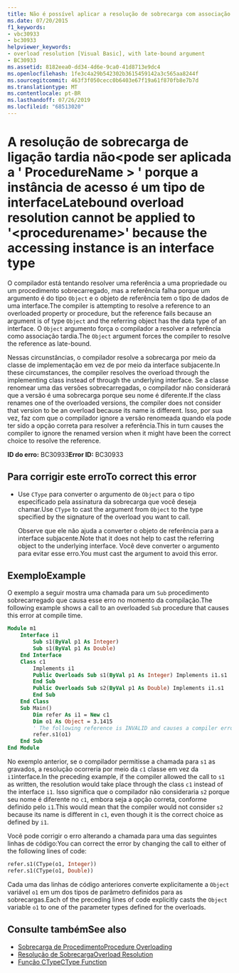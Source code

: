 ```yaml
---
title: Não é possível aplicar a resolução de sobrecarga com associação tardia a '<procedurename>' porque a instância de acesso é um tipo de interface
ms.date: 07/20/2015
f1_keywords:
- vbc30933
- bc30933
helpviewer_keywords:
- overload resolution [Visual Basic], with late-bound argument
- BC30933
ms.assetid: 8182eea0-dd34-4d6e-9ca0-41d8713e9dc4
ms.openlocfilehash: 1fe3c4a29b542302b3615459142a3c565aa8244f
ms.sourcegitcommit: 463f3f050cecc0b6403e67f19a61f870fb8e7b7d
ms.translationtype: MT
ms.contentlocale: pt-BR
ms.lasthandoff: 07/26/2019
ms.locfileid: "68513020"
---
```

# <a name="latebound-overload-resolution-cannot-be-applied-to-procedurename-because-the-accessing-instance-is-an-interface-type"></a><span data-ttu-id="a0345-102">A resolução de sobrecarga de ligação tardia não\<pode ser aplicada a ' ProcedureName > ' porque a instância de acesso é um tipo de interface</span><span class="sxs-lookup"><span data-stu-id="a0345-102">Latebound overload resolution cannot be applied to '\<procedurename>' because the accessing instance is an interface type</span></span>

<span data-ttu-id="a0345-103">O compilador está tentando resolver uma referência a uma propriedade ou um procedimento sobrecarregado, mas a referência falha porque um argumento é do tipo `Object` e o objeto de referência tem o tipo de dados de uma interface.</span><span class="sxs-lookup"><span data-stu-id="a0345-103">The compiler is attempting to resolve a reference to an overloaded property or procedure, but the reference fails because an argument is of type `Object` and the referring object has the data type of an interface.</span></span> <span data-ttu-id="a0345-104">O `Object` argumento força o compilador a resolver a referência como associação tardia.</span><span class="sxs-lookup"><span data-stu-id="a0345-104">The `Object` argument forces the compiler to resolve the reference as late-bound.</span></span>

<span data-ttu-id="a0345-105">Nessas circunstâncias, o compilador resolve a sobrecarga por meio da classe de implementação em vez de por meio da interface subjacente.</span><span class="sxs-lookup"><span data-stu-id="a0345-105">In these circumstances, the compiler resolves the overload through the implementing class instead of through the underlying interface.</span></span> <span data-ttu-id="a0345-106">Se a classe renomear uma das versões sobrecarregadas, o compilador não considerará que a versão é uma sobrecarga porque seu nome é diferente.</span><span class="sxs-lookup"><span data-stu-id="a0345-106">If the class renames one of the overloaded versions, the compiler does not consider that version to be an overload because its name is different.</span></span> <span data-ttu-id="a0345-107">Isso, por sua vez, faz com que o compilador ignore a versão renomeada quando ela pode ter sido a opção correta para resolver a referência.</span><span class="sxs-lookup"><span data-stu-id="a0345-107">This in turn causes the compiler to ignore the renamed version when it might have been the correct choice to resolve the reference.</span></span>

<span data-ttu-id="a0345-108">**ID do erro:** BC30933</span><span class="sxs-lookup"><span data-stu-id="a0345-108">**Error ID:** BC30933</span></span>

## <a name="to-correct-this-error"></a><span data-ttu-id="a0345-109">Para corrigir este erro</span><span class="sxs-lookup"><span data-stu-id="a0345-109">To correct this error</span></span>

- <span data-ttu-id="a0345-110">Use `CType` para converter o argumento de `Object` para o tipo especificado pela assinatura da sobrecarga que você deseja chamar.</span><span class="sxs-lookup"><span data-stu-id="a0345-110">Use `CType` to cast the argument from `Object` to the type specified by the signature of the overload you want to call.</span></span>

  <span data-ttu-id="a0345-111">Observe que ele não ajuda a converter o objeto de referência para a interface subjacente.</span><span class="sxs-lookup"><span data-stu-id="a0345-111">Note that it does not help to cast the referring object to the underlying interface.</span></span> <span data-ttu-id="a0345-112">Você deve converter o argumento para evitar esse erro.</span><span class="sxs-lookup"><span data-stu-id="a0345-112">You must cast the argument to avoid this error.</span></span>

## <a name="example"></a><span data-ttu-id="a0345-113">Exemplo</span><span class="sxs-lookup"><span data-stu-id="a0345-113">Example</span></span>

<span data-ttu-id="a0345-114">O exemplo a seguir mostra uma chamada para um `Sub` procedimento sobrecarregado que causa esse erro no momento da compilação.</span><span class="sxs-lookup"><span data-stu-id="a0345-114">The following example shows a call to an overloaded `Sub` procedure that causes this error at compile time.</span></span>

```vb
Module m1
    Interface i1
        Sub s1(ByVal p1 As Integer)
        Sub s1(ByVal p1 As Double)
    End Interface
    Class c1
        Implements i1
        Public Overloads Sub s1(ByVal p1 As Integer) Implements i1.s1
        End Sub
        Public Overloads Sub s2(ByVal p1 As Double) Implements i1.s1
        End Sub
    End Class
    Sub Main()
        Dim refer As i1 = New c1
        Dim o1 As Object = 3.1415
        ' The following reference is INVALID and causes a compiler error.
        refer.s1(o1)
    End Sub
End Module
```

<span data-ttu-id="a0345-115">No exemplo anterior, se o compilador permitisse a chamada para `s1` as gravados, a resolução ocorreria por meio da `c1` classe em vez da `i1`interface.</span><span class="sxs-lookup"><span data-stu-id="a0345-115">In the preceding example, if the compiler allowed the call to `s1` as written, the resolution would take place through the class `c1` instead of the interface `i1`.</span></span> <span data-ttu-id="a0345-116">Isso significa que o compilador não consideraria `s2` porque seu nome é diferente no `c1`, embora seja a opção correta, conforme definido pelo `i1`.</span><span class="sxs-lookup"><span data-stu-id="a0345-116">This would mean that the compiler would not consider `s2` because its name is different in `c1`, even though it is the correct choice as defined by `i1`.</span></span>

<span data-ttu-id="a0345-117">Você pode corrigir o erro alterando a chamada para uma das seguintes linhas de código:</span><span class="sxs-lookup"><span data-stu-id="a0345-117">You can correct the error by changing the call to either of the following lines of code:</span></span>

```vb
refer.s1(CType(o1, Integer))
refer.s1(CType(o1, Double))
```

<span data-ttu-id="a0345-118">Cada uma das linhas de código anteriores converte explicitamente a `Object` variável `o1` em um dos tipos de parâmetro definidos para as sobrecargas.</span><span class="sxs-lookup"><span data-stu-id="a0345-118">Each of the preceding lines of code explicitly casts the `Object` variable `o1` to one of the parameter types defined for the overloads.</span></span>

## <a name="see-also"></a><span data-ttu-id="a0345-119">Consulte também</span><span class="sxs-lookup"><span data-stu-id="a0345-119">See also</span></span>

- [<span data-ttu-id="a0345-120">Sobrecarga de Procedimento</span><span class="sxs-lookup"><span data-stu-id="a0345-120">Procedure Overloading</span></span>](../../../visual-basic/programming-guide/language-features/procedures/procedure-overloading.md)
- [<span data-ttu-id="a0345-121">Resolução de Sobrecarga</span><span class="sxs-lookup"><span data-stu-id="a0345-121">Overload Resolution</span></span>](../../../visual-basic/programming-guide/language-features/procedures/overload-resolution.md)
- [<span data-ttu-id="a0345-122">Função CType</span><span class="sxs-lookup"><span data-stu-id="a0345-122">CType Function</span></span>](../../../visual-basic/language-reference/functions/ctype-function.md)
